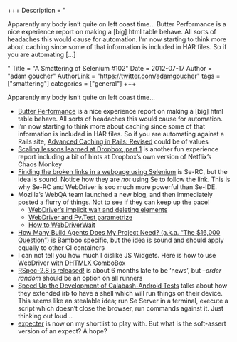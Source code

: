 +++
Description = "<p>Apparently my body isn’t quite on left coast time… Butter Performance is a nice experience report on making a [big] html table behave. All sorts of headaches this would cause for automation. I’m now starting to think more about caching since some of that information is included in HAR files. So if you are automating […]</p>"
Title = "A Smattering of Selenium #102"
Date = 2012-07-17
Author = "adam goucher"
AuthorLink = "https://twitter.com/adamgoucher"
tags = ["smattering"]
categories = ["general"]
+++
<p>Apparently my body isn&#8217;t quite on left coast time&#8230;</p>
<ul>
<li><a href="http://blog.streak.com/2012/07/butter-performance.html?m=1">Butter Performance</a> is a nice experience report on making a [big] html table behave. All sorts of headaches this would cause for automation.</li>
<li>I&#8217;m now starting to think more about caching since some of that information is included in HAR files. So if you are automating against a Rails site, <a href="http://www.broadcastingadam.com/2012/07/advanced_caching_revised/">Advanced Caching in Rails: Revised</a> could be of values</li>
<li><a href="http://eranki.tumblr.com/post/27076431887/scaling-lessons-learned-at-dropbox-part-1">Scaling lessons learned at Dropbox, part 1</a> is another fun experience report including a bit of hints at Dropbox&#8217;s own version of Netflix&#8217;s Chaos Monkey</li>
<li><a href="http://veera-myseleniumblog.blogspot.ca/2012/01/finding-broken-links-in-webpage-using.html">Finding the broken links in a webpage using Selenium</a> is Se-RC, but the idea is sound. Notice how they are <i>not</i> using Se to follow the link. This is why Se-RC and WebDriver is soo much more powerful than Se-IDE.</li>
<li>Mozilla&#8217;s WebQA team launched a new blog, and then immediately posted a flurry of things. Not to see if they can keep up the pace!
<ul>
<li><a href="https://blog.mozilla.org/webqa/2012/07/12/webdrivers-implicit-wait-and-deleting-elements/">WebDriver’s implicit wait and deleting elements</a></li>
<li><a href="https://blog.mozilla.org/webqa/2012/07/12/webdriver-and-py-test-parametrize/">WebDriver and Py.Test parametrize</a></li>
<li><a href="https://blog.mozilla.org/webqa/2012/07/12/how-to-webdriverwait/">How to WebDriverWait</a></li>
</ul>
</li>
<li><a href="http://blogs.atlassian.com/2012/07/how-many-bamboo-build-agents/">How Many Build Agents Does My Project Need? (a.k.a. “The $16,000 Question”)</a> is Bamboo specific, but the idea is sound and should apply equally to other CI containers</li>
<li>I can not tell you how much I dislike JS Widgets. Here is how to use WebDriver with <a href="https://gist.github.com/3106277">DHTMLX ComboBox</a></li>
<li><a href="http://blog.davidchelimsky.net/2012/01/04/rspec-28-is-released/">RSpec-2.8 is released!</a> is about 6 months late to be &#8216;news&#8217;, but <i>&#8211;order random</i> should be an option on all runners</li>
<li><a href="http://www.dary.de/2012/07/speed-up-the-development-of-calabash-android-tests/">Speed Up the Development of Calabash-Android Tests</a> talks about how they extended irb to have a shell which will run things on their device. This seems like an stealable idea; run Se Server in a terminal, execute a script which doesn&#8217;t close the browser, run commands against it. Just thinking out loud&#8230;</li>
<li><a href="http://pypi.python.org/pypi/expecter">expecter</a> is now on my shortlist to play with. But what is the soft-assert version of an expect? A hope?</li>
</ul>

